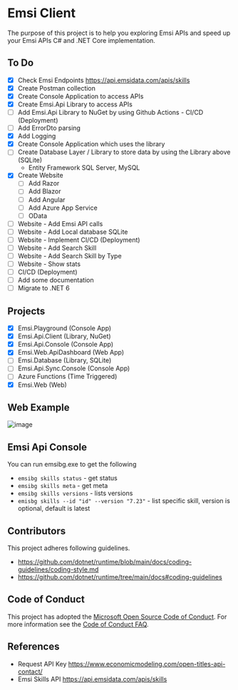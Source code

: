 # Emsi Client

The purpose of this project is to help you exploring Emsi APIs and speed up your Emsi APIs C# and .NET Core implementation.

## To Do 

- [x] Check Emsi Endpoints https://api.emsidata.com/apis/skills
- [x] Create Postman collection
- [x] Create Console Application to access APIs
- [x] Create Emsi.Api Library to access APIs
- [ ] Add Emsi.Api Library to NuGet by using Github Actions - CI/CD (Deployment)
- [ ] Add ErrorDto parsing
- [x] Add Logging
- [x] Create Console Application which uses the library
- [ ] Create Database Layer / Library to store data by using the Library above (SQLite)
  - Entity Framework SQL Server, MySQL 
- [x] Create Website 
   - [ ] Add Razor
   - [ ] Add Blazor
   - [ ] Add Angular
   - [ ] Add Azure App Service 
   - [ ] OData
- [ ] Website - Add Emsi API calls
- [ ] Website - Add Local database SQLite
- [ ] Website - Implement CI/CD (Deployment) 
- [ ] Website - Add Search Skill
- [ ] Website - Add Search Skill by Type
- [ ] Website - Show stats
- [ ] CI/CD (Deployment)
- [ ] Add some documentation
- [ ] Migrate to .NET 6

## Projects
- [x] Emsi.Playground (Console App)
- [x] Emsi.Api.Client (Library, NuGet)
- [x] Emsi.Api.Console (Console App)
- [x] Emsi.Web.ApiDashboard (Web App)
- [ ] Emsi.Database (Library, SQLite)
- [ ] Emsi.Api.Sync.Console (Console App) 
- [ ] Azure Functions (Time Triggered)
- [x] Emsi.Web (Web)

## Web Example
![image](https://user-images.githubusercontent.com/4528464/129445210-96d5e942-6218-4da4-8056-db4cd2eb17a1.png)

## Emsi Api Console
You can run emsibg.exe to get the following

- `emsibg skills status` - get status
- `emsibg skills meta` - get meta
- `emsibg skills versions` - lists versions
- `emisbg skills --id "id" --version "7.23"` - list specific skill, version is optional, default is latest

## Contributors
This project adheres following guidelines.
- https://github.com/dotnet/runtime/blob/main/docs/coding-guidelines/coding-style.md
- https://github.com/dotnet/runtime/tree/main/docs#coding-guidelines

## Code of Conduct
This project has adopted the [Microsoft Open Source Code of Conduct](https://opensource.microsoft.com/codeofconduct/). For more information see the [Code of Conduct FAQ](https://opensource.microsoft.com/codeofconduct/faq/).

## References
- Request API Key https://www.economicmodeling.com/open-titles-api-contact/
- Emsi Skills API https://api.emsidata.com/apis/skills


